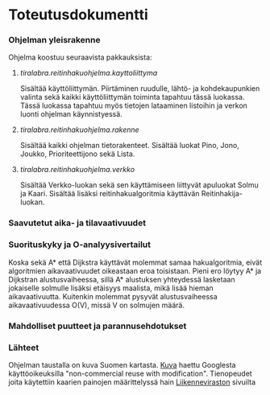 
# Toteutusdokumentti

### Ohjelman yleisrakenne
Ohjelma koostuu seuraavista pakkauksista:
1. *tiralabra.reitinhakuohjelma.kayttoliittyma*  

   Sisältää käyttöliittymän. Piirtäminen ruudulle, lähtö- ja kohdekaupunkien valinta sekä kaikki käyttöliittymän toiminta tapahtuu tässä luokassa. Tässä luokassa tapahtuu myös tietojen lataaminen listoihin ja verkon luonti ohjelman käynnistyessä.
            
2. *tiralabra.reitinhakuohjelma.rakenne*

   Sisältää kaikki ohjelman tietorakenteet. Sisältää luokat Pino, Jono, Joukko, Prioriteettijono sekä
            Lista. 
            
3. *tiralabra.reitinhakuohjelma.verkko*

   Sisältää Verkko-luokan sekä sen käyttämiseen liittyvät apuluokat Solmu ja Kaari. Sisältää lisäksi
            reitinhakualgoritmia käyttävän Reitinhakija-luokan.
            
### Saavutetut aika- ja tilavaativuudet

### Suorituskyky ja O-analyysivertailut
Koska sekä A* että Dijkstra käyttävät molemmat samaa hakualgoritmia, eivät algoritmien aikavaativuudet oikeastaan eroa toisistaan. Pieni ero löytyy A* ja Dijkstran alustusvaiheessa, sillä A* alustuksen yhteydessä lasketaan jokaiselle solmulle lisäksi etäisyys maalista, mikä lisää hieman aikavaativuutta. Kuitenkin molemmat pysyvät alustusvaiheessa aikavaativuudessa O(V), missä V on solmujen määrä. 

### Mahdolliset puutteet ja parannusehdotukset

### Lähteet
Ohjelman taustalla on kuva Suomen kartasta. [Kuva](https://upload.wikimedia.org/wikipedia/commons/thumb/b/be/Map_of_Finland-fi.svg/2000px-Map_of_Finland-fi.svg.png) haettu Googlesta käyttöoikeuksilla "non-commercial reuse with modification".
Tienopeudet joita käytettiin kaarien painojen määrittelyssä hain [Liikenneviraston](https://liikennevirasto.maps.arcgis.com/apps/webappviewer/index.html?id=54679cc79970418f9bada23d6f9f9c29) sivuilta




